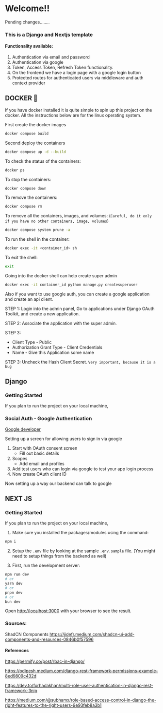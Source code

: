 # Welcome!!

Pending changes........

### This is a Django and Nextjs template

#### Functionality available:

1. Authentication via email and password
2. Authentication via google
3. Token, Access Token, Refresh Token functionality.
4. On the frontend we have a login page with a google login button
5. Protected routes for authenticated users via middleware and auth context provider

## DOCKER 🐳

If you have docker installed it is quite simple to spin up this project on the docker.
All the instructions below are for the linux operating system.

First create the docker images

```sh
docker compose build
```

Second deploy the containers

```sh
docker compose up -d --build
```

To check the status of the containers:

```sh
docker ps
```

To stop the containers:

```sh
docker compose down
```

To remove the containers:

```sh
docker compose rm
```

To remove all the containers, images, and volumes: (`Careful, do it only if you have no other containers, image, volumes`)

```sh
docker compose system prune -a
```

To run the shell in the container:

```sh
docker exec -it <container_id> sh
```

To exit the shell:

```sh
exit
```

Going into the docker shell can help create super admin

```sh
docker exec -it container_id python manage.py createsuperuser
```

Also if you want to use google auth, you can create a google application and create an api client.

STEP 1: Login into the admin panel, Go to applications under Django OAuth Toolkit, and create a new application.

STEP 2: Associate the application with the super admin.

STEP 3:

- Client Type - Public
- Authorization Grant Type - Client Credentials
- Name - Give this Application some name

STEP 3: Uncheck the Hash Client Secret. `Very important, because it is a bug`

###

###

## Django

### Getting Started

If you plan to run the project on your local machine,

### Social Auth - Google Authentication

[Google developer](https://console.cloud.google.com/apis)

Setting up a screen for allowing users to sign in via google

1. Start with OAuth consent screen
   - Fill out basic details
2. Scopes
   - Add email and profiles
3. Add test users who can login via google to test your app login process
4. Now create OAuth client ID

Now setting up a way our backend can talk to google

###

## NEXT JS

### Getting Started

If you plan to run the project on your local machine,

1. Make sure you installed the packages/modules using the command:

```bash
npm i
```

2. Setup the `.env` file by looking at the sample `.env.sample` file. (You might need to setup
   things from the backend as well)

3. First, run the development server:

```bash
npm run dev
# or
yarn dev
# or
pnpm dev
# or
bun dev
```

Open [http://localhost:3000](http://localhost:3000) with your browser to see the result.

### Sources:

ShadCN Components
https://jidefr.medium.com/shadcn-ui-add-components-and-resources-0846b0f57596

#### References

https://permify.co/post/rbac-in-django/

https://pdipesh.medium.com/django-rest-framework-permissions-example-8ed9809c432d

https://dev.to/forhadakhan/multi-role-user-authentication-in-django-rest-framework-3nip

https://medium.com/@subhamx/role-based-access-control-in-django-the-right-features-to-the-right-users-9e93feb8a3b1
